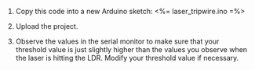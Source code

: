 1.  Copy this code into a new Arduino sketch:
    <%= laser_tripwire.ino =%>

2.  Upload the project.

3.  Observe the values in the serial monitor to make sure that your threshold value is just slightly higher than the values you observe when the laser is hitting the LDR. Modify your threshold value if necessary.
